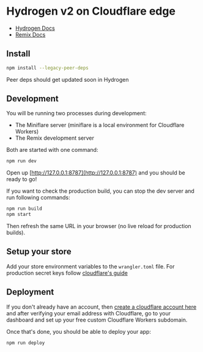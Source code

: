 # Hydrogen v2 on Cloudflare edge

- [Hydrogen Docs](https://shopify.dev/docs/custom-storefronts/hydrogen)
- [Remix Docs](https://remix.run/docs)

## Install

```sh
npm install --legacy-peer-deps
```

Peer deps should get updated soon in Hydrogen

## Development

You will be running two processes during development:

- The Miniflare server (miniflare is a local environment for Cloudflare Workers)
- The Remix development server

Both are started with one command:

```sh
npm run dev
```

Open up [http://127.0.0.1:8787](http://127.0.0.1:8787) and you should be ready to go!

If you want to check the production build, you can stop the dev server and run following commands:

```sh
npm run build
npm start
```

Then refresh the same URL in your browser (no live reload for production builds).

## Setup your store

Add your store environment variables to the `wrangler.toml` file. For production secret keys follow [cloudflare's guide](https://developers.cloudflare.com/workers/platform/environment-variables/#add-secrets-to-your-project)

## Deployment

If you don't already have an account, then [create a cloudflare account here](https://dash.cloudflare.com/sign-up) and after verifying your email address with Cloudflare, go to your dashboard and set up your free custom Cloudflare Workers subdomain.

Once that's done, you should be able to deploy your app:

```sh
npm run deploy
```
